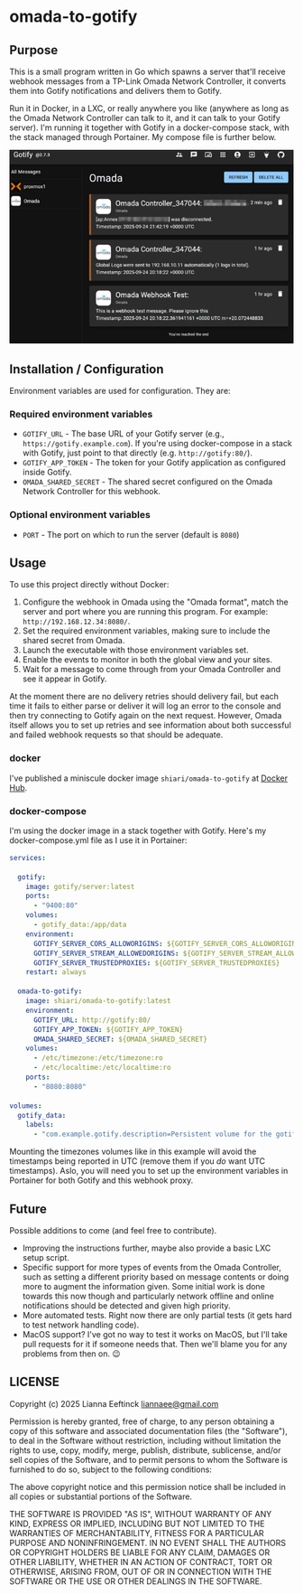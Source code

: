 # omada-to-gotify

## Purpose

This is a small program written in Go which spawns a server that'll receive
webhook messages from a TP-Link Omada Network Controller, it converts them
into Gotify notifications and delivers them to Gotify.

Run it in Docker, in a LXC, or really anywhere you like (anywhere as long as
the Omada Network Controller can talk to it, and it can talk to your Gotify
server). I'm running it together with Gotify in a docker-compose stack,
with the stack managed through Portainer. My compose file is further below.

![Gotify screenshot with example message](gotify.png)

## Installation / Configuration

Environment variables are used for configuration. They are:

### Required environment variables

- `GOTIFY_URL` - The base URL of your Gotify server (e.g., `https://gotify.example.com`). If you're using docker-compose in a stack with Gotify, just point to that directly (e.g. `http://gotify:80/`).
- `GOTIFY_APP_TOKEN` - The token for your Gotify application as configured inside Gotify.
- `OMADA_SHARED_SECRET` - The shared secret configured on the Omada Network Controller for this webhook.

### Optional environment variables

- `PORT` - The port on which to run the server (default is `8080`)

## Usage

To use this project directly without Docker:

1. Configure the webhook in Omada using the "Omada format", match the server and port where you are running this program. For example: `http://192.168.12.34:8080/`.
2. Set the required environment variables, making sure to include the shared secret from Omada.
3. Launch the executable with those environment variables set.
4. Enable the events to monitor in both the global view and your sites.
5. Wait for a message to come through from your Omada Controller and see it appear in Gotify.

At the moment there are no delivery retries should delivery fail, but each time it fails to either parse or deliver it will log an error to the console and then try connecting to Gotify again on the next request. However, Omada itself allows you to set up retries and see information about both successful and failed webhook requests so that should be adequate.

### docker

I've published a miniscule docker image `shiari/omada-to-gotify` at [Docker Hub](https://hub.docker.com/r/shiari/omada-to-gotify).

### docker-compose

I'm using the docker image in a stack together with Gotify. Here's my docker-compose.yml file as I use it in Portainer:

```yaml
services:

  gotify:
    image: gotify/server:latest
    ports:
      - "9400:80"
    volumes:
      - gotify_data:/app/data
    environment:
      GOTIFY_SERVER_CORS_ALLOWORIGINS: ${GOTIFY_SERVER_CORS_ALLOWORIGINS}
      GOTIFY_SERVER_STREAM_ALLOWEDORIGINS: ${GOTIFY_SERVER_STREAM_ALLOWEDORIGINS}
      GOTIFY_SERVER_TRUSTEDPROXIES: ${GOTIFY_SERVER_TRUSTEDPROXIES}
    restart: always

  omada-to-gotify:
    image: shiari/omada-to-gotify:latest
    environment:
      GOTIFY_URL: http://gotify:80/
      GOTIFY_APP_TOKEN: ${GOTIFY_APP_TOKEN}
      OMADA_SHARED_SECRET: ${OMADA_SHARED_SECRET}
    volumes:
      - /etc/timezone:/etc/timezone:ro
      - /etc/localtime:/etc/localtime:ro
    ports:
      - "8080:8080"

volumes:
  gotify_data:
    labels:
      - "com.example.gotify.description=Persistent volume for the gotify server"
```

Mounting the timezones volumes like in this example will avoid the timestamps being reported in UTC (remove them if you *do* want UTC timestamps). Aslo, you will need you to set up the environment variables in Portainer for both Gotify and this webhook proxy.

## Future

Possible additions to come (and feel free to contribute).

- Improving the instructions further, maybe also provide a basic LXC setup script.
- Specific support for more types of events from the Omada Controller, such as setting a different priority based on message contents or doing more to augment the information given. Some initial work is done towards this now though and particularly network offline and online notifications should be detected and given high priority.
- More automated tests. Right now there are only partial tests (it gets hard to test network handling code).
- MacOS support? I've got no way to test it works on MacOS, but I'll take pull requests for it if someone needs that. Then we'll blame you for any problems from then on. :wink:

## LICENSE

Copyright (c) 2025 Lianna Eeftinck <liannaee@gmail.com>

Permission is hereby granted, free of charge, to any person obtaining a copy of this software and associated documentation files (the "Software"), to deal in the Software without restriction, including without limitation the rights to use, copy, modify, merge, publish, distribute, sublicense, and/or sell copies of the Software, and to permit persons to whom the Software is furnished to do so, subject to the following conditions:

The above copyright notice and this permission notice shall be included in all copies or substantial portions of the Software.

THE SOFTWARE IS PROVIDED "AS IS", WITHOUT WARRANTY OF ANY KIND, EXPRESS OR IMPLIED, INCLUDING BUT NOT LIMITED TO THE WARRANTIES OF MERCHANTABILITY, FITNESS FOR A PARTICULAR PURPOSE AND NONINFRINGEMENT. IN NO EVENT SHALL THE AUTHORS OR COPYRIGHT HOLDERS BE LIABLE FOR ANY CLAIM, DAMAGES OR OTHER LIABILITY, WHETHER IN AN ACTION OF CONTRACT, TORT OR OTHERWISE, ARISING FROM, OUT OF OR IN CONNECTION WITH THE SOFTWARE OR THE USE OR OTHER DEALINGS IN THE SOFTWARE.
